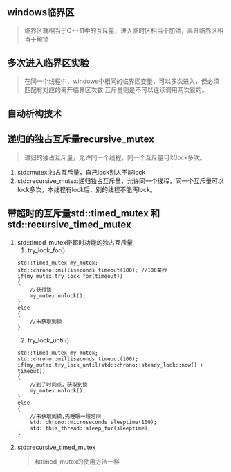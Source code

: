 ## windows临界区
>临界区就相当于C++11中的互斥量，进入临时区相当于加锁，离开临界区相当于解锁

## 多次进入临界区实验
>在同一个线程中，windows中相同的临界区变量，可以多次进入，但必须匹配有对应的离开临界区次数.互斥量则是不可以连续调用两次锁的。

## 自动析构技术

## 递归的独占互斥量recursive_mutex
>递归的独占互斥量，允许同一个线程，同一个互斥量可以lock多次。
1. std::mutex:独占互斥量，自己lock别人不能lock
2. std::recursive_mutex:递归独占互斥量，允许同一个线程，同一个互斥量可以lock多次，本线程有lock后，别的线程不能再lock。

## 带超时的互斥量std::timed_mutex 和 std::recursive_timed_mutex
1. std::timed_mutex带超时功能的独占互斥量
   1. try_lock_for()
   ```
   std::timed_mutex my_mutex;
   std::chrono::milliseconds timeout(100); //100毫秒
   if(my_mutex.try_lock_for(timeout))
   {
       //获得锁
       my_mutex.unlock();
   }
   else
   {
       //未获取到锁
   }
   ```
   2. try_lock_until()
   ```
   std::timed_mutex my_mutex;
   std::chrono::milliseconds timeout(100);
   if(my_mutex.try_lock_until(std::chrono::steady_lock::now() + timeout))
   {
       //到了时间点，获取到锁
       my_mutex.unlock();
   }
   else
   {
       //未获取到锁,先睡眠一段时间
       std::chrono::microseconds sleeptime(100);
       std::this_thread::sleep_for(sleeptime);
   }
   ```
2. std::recursive_timed_mutex
   >和timed_mutex的使用方法一样